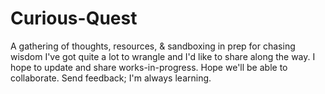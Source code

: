 # Curious-Quest
A gathering of thoughts, resources, &amp; sandboxing in prep for chasing wisdom
I've got quite a lot to wrangle and I'd like to share along the way. I hope to update and share works-in-progress. Hope we'll be able to collaborate. Send feedback; I'm always learning. 
